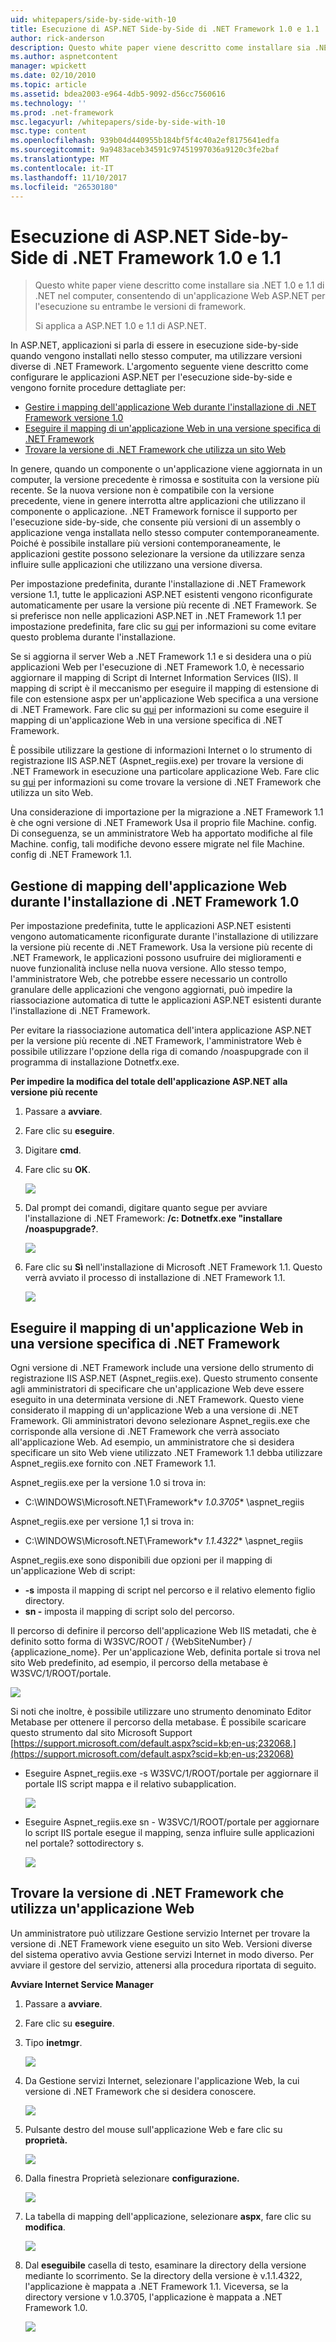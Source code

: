 ```yaml
---
uid: whitepapers/side-by-side-with-10
title: Esecuzione di ASP.NET Side-by-Side di .NET Framework 1.0 e 1.1 | Documenti Microsoft
author: rick-anderson
description: Questo white paper viene descritto come installare sia .NET 1.0 e 1.1 di .NET nel computer, consentendo di un'applicazione Web ASP.NET per l'esecuzione su entrambe le versioni di con i fotogrammi...
ms.author: aspnetcontent
manager: wpickett
ms.date: 02/10/2010
ms.topic: article
ms.assetid: bdea2003-e964-4db5-9092-d56cc7560616
ms.technology: ''
ms.prod: .net-framework
msc.legacyurl: /whitepapers/side-by-side-with-10
msc.type: content
ms.openlocfilehash: 939b04d440955b184bf5f4c40a2ef8175641edfa
ms.sourcegitcommit: 9a9483aceb34591c97451997036a9120c3fe2baf
ms.translationtype: MT
ms.contentlocale: it-IT
ms.lasthandoff: 11/10/2017
ms.locfileid: "26530180"
---
```

<a name="aspnet-side-by-side-execution-of-net-framework-10-and-11"></a>Esecuzione di ASP.NET Side-by-Side di .NET Framework 1.0 e 1.1
====================
> Questo white paper viene descritto come installare sia .NET 1.0 e 1.1 di .NET nel computer, consentendo di un'applicazione Web ASP.NET per l'esecuzione su entrambe le versioni di framework.
> 
> Si applica a ASP.NET 1.0 e 1.1 di ASP.NET.


In ASP.NET, applicazioni si parla di essere in esecuzione side-by-side quando vengono installati nello stesso computer, ma utilizzare versioni diverse di .NET Framework. L'argomento seguente viene descritto come configurare le applicazioni ASP.NET per l'esecuzione side-by-side e vengono fornite procedure dettagliate per:

- [Gestire i mapping dell'applicazione Web durante l'installazione di .NET Framework versione 1.0](#1)
- [Eseguire il mapping di un'applicazione Web in una versione specifica di .NET Framework](#2)
- [Trovare la versione di .NET Framework che utilizza un sito Web](#3)

In genere, quando un componente o un'applicazione viene aggiornata in un computer, la versione precedente è rimossa e sostituita con la versione più recente. Se la nuova versione non è compatibile con la versione precedente, viene in genere interrotta altre applicazioni che utilizzano il componente o applicazione. .NET Framework fornisce il supporto per l'esecuzione side-by-side, che consente più versioni di un assembly o applicazione venga installata nello stesso computer contemporaneamente. Poiché è possibile installare più versioni contemporaneamente, le applicazioni gestite possono selezionare la versione da utilizzare senza influire sulle applicazioni che utilizzano una versione diversa.

Per impostazione predefinita, durante l'installazione di .NET Framework versione 1.1, tutte le applicazioni ASP.NET esistenti vengono riconfigurate automaticamente per usare la versione più recente di .NET Framework. Se si preferisce non nelle applicazioni ASP.NET in .NET Framework 1.1 per impostazione predefinita, fare clic su [qui](#1) per informazioni su come evitare questo problema durante l'installazione.

Se si aggiorna il server Web a .NET Framework 1.1 e si desidera una o più applicazioni Web per l'esecuzione di .NET Framework 1.0, è necessario aggiornare il mapping di Script di Internet Information Services (IIS). Il mapping di script è il meccanismo per eseguire il mapping di estensione di file con estensione aspx per un'applicazione Web specifica a una versione di .NET Framework. Fare clic su [qui](#2) per informazioni su come eseguire il mapping di un'applicazione Web in una versione specifica di .NET Framework.

È possibile utilizzare la gestione di informazioni Internet o lo strumento di registrazione IIS ASP.NET (Aspnet\_regiis.exe) per trovare la versione di .NET Framework in esecuzione una particolare applicazione Web. Fare clic su [qui](#3) per informazioni su come trovare la versione di .NET Framework che utilizza un sito Web.

Una considerazione di importazione per la migrazione a .NET Framework 1.1 è che ogni versione di .NET Framework Usa il proprio file Machine. config. Di conseguenza, se un amministratore Web ha apportato modifiche al file Machine. config, tali modifiche devono essere migrate nel file Machine. config di .NET Framework 1.1.

<a id="1"></a>

## <a name="maintaining-your-web-applications-mapping-to-net-framework-10-during-installation"></a>Gestione di mapping dell'applicazione Web durante l'installazione di .NET Framework 1.0

Per impostazione predefinita, tutte le applicazioni ASP.NET esistenti vengono automaticamente riconfigurate durante l'installazione di utilizzare la versione più recente di .NET Framework. Usa la versione più recente di .NET Framework, le applicazioni possono usufruire dei miglioramenti e nuove funzionalità incluse nella nuova versione. Allo stesso tempo, l'amministratore Web, che potrebbe essere necessario un controllo granulare delle applicazioni che vengono aggiornati, può impedire la riassociazione automatica di tutte le applicazioni ASP.NET esistenti durante l'installazione di .NET Framework.

Per evitare la riassociazione automatica dell'intera applicazione ASP.NET per la versione più recente di .NET Framework, l'amministratore Web è possibile utilizzare l'opzione della riga di comando /noaspupgrade con il programma di installazione Dotnetfx.exe.

**Per impedire la modifica del totale dell'applicazione ASP.NET alla versione più recente**

1. Passare a **avviare**.
2. Fare clic su **eseguire**.
3. Digitare **cmd**.
4. Fare clic su **OK**.  
  
    ![](side-by-side-with-10/_static/image1.gif)
5. Dal prompt dei comandi, digitare quanto segue per avviare l'installazione di .NET Framework: **/c: Dotnetfx.exe "installare /noaspupgrade?**.  
  
    ![](side-by-side-with-10/_static/image2.gif)
6. Fare clic su **Sì** nell'installazione di Microsoft .NET Framework 1.1. Questo verrà avviato il processo di installazione di .NET Framework 1.1.  
  
    ![](side-by-side-with-10/_static/image3.gif)

<a id="2"></a>

## <a name="map-a-web-application-to-a-specific-version-of-the-net-framework"></a>Eseguire il mapping di un'applicazione Web in una versione specifica di .NET Framework

Ogni versione di .NET Framework include una versione dello strumento di registrazione IIS ASP.NET (Aspnet\_regiis.exe). Questo strumento consente agli amministratori di specificare che un'applicazione Web deve essere eseguito in una determinata versione di .NET Framework. Questo viene considerato il mapping di un'applicazione Web a una versione di .NET Framework. Gli amministratori devono selezionare Aspnet\_regiis.exe che corrisponde alla versione di .NET Framework che verrà associato all'applicazione Web. Ad esempio, un amministratore che si desidera specificare un sito Web viene utilizzato .NET Framework 1.1 debba utilizzare Aspnet\_regiis.exe fornito con .NET Framework 1.1.

Aspnet\_regiis.exe per la versione 1.0 si trova in:

- C:\WINDOWS\Microsoft.NET\Framework\**v 1.0.3705** \aspnet\_regiis

Aspnet\_regiis.exe per versione 1,1 si trova in:

- C:\WINDOWS\Microsoft.NET\Framework\**v 1.1.4322** \aspnet\_regiis

Aspnet\_regiis.exe sono disponibili due opzioni per il mapping di un'applicazione Web di script:

- **-s** imposta il mapping di script nel percorso e il relativo elemento figlio directory.
- **sn -** imposta il mapping di script solo del percorso.

Il percorso di definire il percorso dell'applicazione Web IIS metadati, che è definito sotto forma di W3SVC/ROOT / {WebSiteNumber} / {applicazione\_nome}. Per un'applicazione Web, definita portale si trova nel sito Web predefinito, ad esempio, il percorso della metabase è W3SVC/1/ROOT/portale.

![](side-by-side-with-10/_static/image4.gif)

Si noti che inoltre, è possibile utilizzare uno strumento denominato Editor Metabase per ottenere il percorso della metabase. È possibile scaricare questo strumento dal sito Microsoft Support [https://support.microsoft.com/default.aspx?scid=kb;en-us;232068.](https://support.microsoft.com/default.aspx?scid=kb;en-us;232068)

- Eseguire Aspnet\_regiis.exe -s W3SVC/1/ROOT/portale per aggiornare il portale IIS script mappa e il relativo subapplication.  
  
    ![](side-by-side-with-10/_static/image5.gif)

- Eseguire Aspnet\_regiis.exe sn - W3SVC/1/ROOT/portale per aggiornare lo script IIS portale esegue il mapping, senza influire sulle applicazioni nel portale? sottodirectory s.  
  
    ![](side-by-side-with-10/_static/image6.gif)

<a id="3"></a>

## <a name="find-the-net-framework-version-that-a-web-application-is-using"></a>Trovare la versione di .NET Framework che utilizza un'applicazione Web

Un amministratore può utilizzare Gestione servizio Internet per trovare la versione di .NET Framework viene eseguito un sito Web. Versioni diverse del sistema operativo avvia Gestione servizi Internet in modo diverso. Per avviare il gestore del servizio, attenersi alla procedura riportata di seguito.

**Avviare Internet Service Manager**

1. Passare a **avviare**.
2. Fare clic su **eseguire**.
3. Tipo **inetmgr**.  
  
    ![](side-by-side-with-10/_static/image7.gif)
4. Da Gestione servizi Internet, selezionare l'applicazione Web, la cui versione di .NET Framework che si desidera conoscere.  
  
    ![](side-by-side-with-10/_static/image8.gif)
5. Pulsante destro del mouse sull'applicazione Web e fare clic su **proprietà.**  
  
    ![](side-by-side-with-10/_static/image9.gif)
6. Dalla finestra Proprietà selezionare **configurazione.**  
  
    ![](side-by-side-with-10/_static/image10.gif)
7. La tabella di mapping dell'applicazione, selezionare **aspx**, fare clic su **modifica**.  
  
    ![](side-by-side-with-10/_static/image11.gif)
8. Dal **eseguibile** casella di testo, esaminare la directory della versione mediante lo scorrimento. Se la directory della versione è v.1.1.4322, l'applicazione è mappata a .NET Framework 1.1. Viceversa, se la directory versione v 1.0.3705, l'applicazione è mappata a .NET Framework 1.0.  
  
    ![](side-by-side-with-10/_static/image12.gif)
